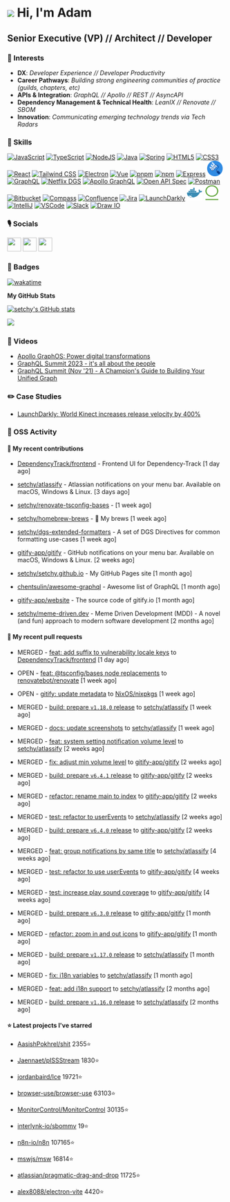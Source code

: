 ![](https://user-images.githubusercontent.com/18350557/176309783-0785949b-9127-417c-8b55-ab5a4333674e.gif) Hi, I'm Adam
============================================================================================================================

Senior Executive (VP) // Architect // Developer
-----------------------------------------------

### 🔭 Interests

- **DX**: *Developer Experience // Developer Productivity*
- **Career Pathways**: *Building strong engineering communities of practice (guilds, chapters, etc)*
- **APIs & Integration**: *GraphQL // Apollo // REST // AsyncAPI*
- **Dependency Management & Technical Health**: *LeanIX // Renovate // SBOM*
- **Innovation**: *Communicating emerging technology trends via Tech Radars*

### 💪 Skills

<p align="left">
  <a href="https://developer.mozilla.org/en-US/docs/Web/JavaScript" target="_blank" rel="noreferrer"><img src="https://raw.githubusercontent.com/danielcranney/readme-generator/main/public/icons/skills/javascript-colored.svg" width="36" height="36" alt="JavaScript" /></a>
  <a href="https://www.typescriptlang.org/" target="_blank" rel="noreferrer"><img src="https://raw.githubusercontent.com/danielcranney/readme-generator/main/public/icons/skills/typescript-colored.svg" width="36" height="36" alt="TypeScript" /></a>
  <a href="https://nodejs.org/en/" target="_blank" rel="noreferrer"><img src="https://raw.githubusercontent.com/danielcranney/readme-generator/main/public/icons/skills/nodejs-colored.svg" width="36" height="36" alt="NodeJS" /></a>
  <a href="https://www.oracle.com/java/" target="_blank" rel="noreferrer"><img src="https://raw.githubusercontent.com/danielcranney/readme-generator/main/public/icons/skills/java-colored.svg" width="36" height="36" alt="Java" /></a>
  <a href="https://spring.io/" target="_blank" rel="noreferrer"><img src="https://cdn.worldvectorlogo.com/logos/spring-3.svg" width="36" height="36" alt="Spring" /></a> 
  <a href="https://developer.mozilla.org/en-US/docs/Glossary/HTML5" target="_blank" rel="noreferrer"><img src="https://raw.githubusercontent.com/danielcranney/readme-generator/main/public/icons/skills/html5-colored.svg" width="36" height="36" alt="HTML5" /></a>
  <a href="https://www.w3.org/TR/CSS/#css" target="_blank" rel="noreferrer"><img src="https://raw.githubusercontent.com/danielcranney/readme-generator/main/public/icons/skills/css3-colored.svg" width="36" height="36" alt="CSS3" /></a>
  <a href="https://react.dev/" target="_blank" rel="noreferrer"><img src="https://cdn.worldvectorlogo.com/logos/react-2.svg" width="36" height="36" alt="React" /></a>
  <a href="https://tailwindcss.com/" target="_blank" rel="noreferrer"><img src="https://cdn.worldvectorlogo.com/logos/tailwind-css-2.svg" width="36" height="36" alt="Tailwind CSS" /></a>
  <a href="https://www.electronjs.org/" target="_blank" rel="noreferrer"><img src="https://cdn.worldvectorlogo.com/logos/electron-1.svg" width="36" height="36" alt="Electron" /></a>
  <a href="https://vuejs.org/" target="_blank" rel="noreferrer"><img src="https://cdn.worldvectorlogo.com/logos/vue-9.svg" width="36" height="36" alt="Vue" /></a>
  <a href="https://pnpm.io/" target="_blank" rel="noreferrer"><img src="https://encrypted-tbn0.gstatic.com/images?q=tbn:ANd9GcSGcwBnoTNg212cvEclMX-_qRw_P-_odFp3aafVal77Hg&s" width="36" height="36" alt="pnpm" /></a>
  <a href="https://www.npmjs.com/" target="_blank" rel="noreferrer"><img src="https://cdn.worldvectorlogo.com/logos/npm-square-red-1.svg" width="36" height="36" alt="npm" /></a>
  <a href="https://expressjs.com/" target="_blank" rel="noreferrer"><img src="https://raw.githubusercontent.com/danielcranney/readme-generator/main/public/icons/skills/express-colored.svg" width="36" height="36" alt="Express" /></a>
  <a href="https://docs.renovatebot.com/" target="_blank" rel="noreferrer"><img src="https://raw.githubusercontent.com/renovatebot/renovate/refs/heads/main/docs/usage/assets/images/logo.png" width="36" height="36" alt="Renovate" /></a>
  <a href="https://graphql.org/" target="_blank" rel="noreferrer"><img src="https://raw.githubusercontent.com/danielcranney/readme-generator/main/public/icons/skills/graphql-colored.svg" width="36" height="36" alt="GraphQL" /></a>
  <a href="https://netflix.github.io/dgs/" target="_blank" rel="noreferrer"><img src="https://raw.githubusercontent.com/Netflix/dgs/main/docs/images/dgs-framework-brand/Icon/dgs-icon--blue.svg" width="36" height="36" alt="Netflix DGS" /></a>
  <a href="https://apollographql.com/" target="_blank" rel="noreferrer"><img src="https://cdn.worldvectorlogo.com/logos/apollo-graphql-compact.svg" width="36" height="36" alt="Apollo GraphQL" /></a>
  <a href="https://swagger.io/specification/" target="_blank" rel="noreferrer"><img src="https://cdn.worldvectorlogo.com/logos/openapi-1.svg" width="36" height="36" alt="Open API Spec" /></a>
  <a href="https://www.postman.com//" target="_blank" rel="noreferrer"><img src="https://cdn.worldvectorlogo.com/logos/postman.svg" width="36" height="36" alt="Postman" /></a>
  <a href="https://www.atlassian.com/software/bitbucket" target="_blank" rel="noreferrer"><img src="https://cdn.worldvectorlogo.com/logos/bitbucket-icon.svg" width="36" height="36" alt="Bitbucket" /></a>
  <a href="https://www.atlassian.com/software/compass" target="_blank" rel="noreferrer"><img src="https://cdn.worldvectorlogo.com/logos/atlassian-compass-1.svg" width="36" height="36" alt="Compass" /></a>
  <a href="https://www.atlassian.com/software/confluence" target="_blank" rel="noreferrer"><img src="https://cdn.worldvectorlogo.com/logos/confluence-1.svg" width="36" height="36" alt="Confluence" /></a>
  <a href="https://www.atlassian.com/software/jira" target="_blank" rel="noreferrer"><img src="https://cdn.worldvectorlogo.com/logos/jira-1.svg" width="36" height="36" alt="Jira" /></a>
  <a href="https://launchdarkly.com/" target="_blank" rel="noreferrer"><img src="https://cdn.worldvectorlogo.com/logos/launchdarkly-2.svg" width="36" height="36" alt="LaunchDarkly" /></a>
  <a href="https://docker.com/" target="_blank" rel="noreferrer"><img src="https://raw.githubusercontent.com/nx211/homer-icons/master/png/docker.png" width="36" height="36" alt="Docker" /></a>
  <a href="https://jfrog.com/artifactory/" target="_blank" rel="noreferrer"><img src="https://raw.githubusercontent.com/nx211/homer-icons/master/png/artifactory.png" width="36" height="36" alt="Artifactory" /></a>
  <a href="https://www.jetbrains.com/idea/" target="_blank" rel="noreferrer"><img src="https://cdn.worldvectorlogo.com/logos/intellij-idea-1.svg" width="36" height="36" alt="IntelliJ" /></a>
  <a href="https://code.visualstudio.com/" target="_blank" rel="noreferrer"><img src="https://cdn.worldvectorlogo.com/logos/visual-studio-code-1.svg" width="36" height="36" alt="VSCode" /></a>
  <a href="https://slack.com/" target="_blank" rel="noreferrer"><img src="https://cdn.worldvectorlogo.com/logos/slack-new-logo.svg" width="36" height="36" alt="Slack" /></a>
  <a href="https://drawio-app.com/" target="_blank" rel="noreferrer"><img src="https://cdn.worldvectorlogo.com/logos/draw-io.svg" width="36" height="36" alt="Draw IO" /></a>
</p>

                      

### 🎙️ Socials
                  
<p align="left">
  <a href="https://www.github.com/setchy" target="_blank" rel="noreferrer"><img src="https://raw.githubusercontent.com/danielcranney/readme-generator/main/public/icons/socials/github.svg" width="32" height="32" /></a>
  <a href="https://www.linkedin.com/in/adamsetch" target="_blank" rel="noreferrer"><img src="https://raw.githubusercontent.com/danielcranney/readme-generator/main/public/icons/socials/linkedin.svg" width="32" height="32" /></a>
  <a href="https://www.twitter.com/setchy87" target="_blank" rel="noreferrer"><img src="https://raw.githubusercontent.com/danielcranney/readme-generator/main/public/icons/socials/twitter.svg" width="32" height="32" /></a>
</p>

### 📛 Badges

[![wakatime](https://wakatime.com/badge/user/2b948ae2-4be1-4020-8a57-7de60b53fe1d.svg)](https://wakatime.com/@2b948ae2-4be1-4020-8a57-7de60b53fe1d)

<b>My GitHub Stats</b>

<a href="http://www.github.com/setchy"><img src="https://github-readme-stats.vercel.app/api?username=setchy&show_icons=true&hide=&count_private=true&title_color=0891b2&text_color=ffffff&icon_color=0891b2&bg_color=1c1917&hide_border=true&show_icons=true" alt="setchy's GitHub stats" /></a>

<a href="http://www.github.com/setchy"><img src="https://github-readme-streak-stats.herokuapp.com/?user=setchy&stroke=ffffff&background=1c1917&ring=0891b2&fire=0891b2&currStreakNum=ffffff&currStreakLabel=0891b2&sideNums=ffffff&sideLabels=ffffff&dates=ffffff&hide_border=true" /></a>

### 📼 Videos

- [Apollo GraphOS: Power digital transformations](https://www.apollographql.com/enterprise?wvideo=4fu2lsjssc)
- [GraphQL Summit 2023 - it's all about the people](https://www.youtube.com/watch?v=090IWEcHbJc)
- [GraphQL Summit (Nov '21) - A Champion's Guide to Building Your Unified Graph](https://www.apollographql.com/events/roundtable/graphql-summit-november-2021/a-champions-guide-to-building-your-unified-graph)

### ✏️ Case Studies

- [LaunchDarkly: World Kinect increases release velocity by 400%](https://launchdarkly.com/case-studies/world-kinect/)

### 🎯 OSS Activity
#### 🚀 My recent contributions



- [DependencyTrack/frontend](https://github.com/DependencyTrack/frontend) - Frontend UI for Dependency-Track [1 day ago]

- [setchy/atlassify](https://github.com/setchy/atlassify) - Atlassian notifications on your menu bar. Available on macOS, Windows &amp; Linux.  [3 days ago]

- [setchy/renovate-tsconfig-bases](https://github.com/setchy/renovate-tsconfig-bases) -  [1 week ago]

- [setchy/homebrew-brews](https://github.com/setchy/homebrew-brews) - 🍻 My brews [1 week ago]

- [setchy/dgs-extended-formatters](https://github.com/setchy/dgs-extended-formatters) - A set of DGS Directives for common formatting use-cases [1 week ago]

- [gitify-app/gitify](https://github.com/gitify-app/gitify) - GitHub notifications on your menu bar. Available on macOS, Windows &amp; Linux. [2 weeks ago]

- [setchy/setchy.github.io](https://github.com/setchy/setchy.github.io) - My GitHub Pages site [1 month ago]

- [chentsulin/awesome-graphql](https://github.com/chentsulin/awesome-graphql) - Awesome list of GraphQL [1 month ago]

- [gitify-app/website](https://github.com/gitify-app/website) - The source code of gitify.io [1 month ago]

- [setchy/meme-driven.dev](https://github.com/setchy/meme-driven.dev) - Meme Driven Development (MDD) - A novel (and fun) approach to modern software development [2 months ago]

#### 🎉 My recent pull requests



- MERGED - [feat: add suffix to vulnerability locale keys](https://github.com/DependencyTrack/frontend/pull/1276) to [DependencyTrack/frontend](https://github.com/DependencyTrack/frontend) [1 day ago]

- OPEN - [feat: @tsconfig/bases node replacements](https://github.com/renovatebot/renovate/pull/36308) to [renovatebot/renovate](https://github.com/renovatebot/renovate) [1 week ago]

- OPEN - [gitify: update metadata](https://github.com/NixOS/nixpkgs/pull/413598) to [NixOS/nixpkgs](https://github.com/NixOS/nixpkgs) [1 week ago]

- MERGED - [build: prepare `v1.18.0` release](https://github.com/setchy/atlassify/pull/1027) to [setchy/atlassify](https://github.com/setchy/atlassify) [1 week ago]

- MERGED - [docs: update screenshots](https://github.com/setchy/atlassify/pull/1026) to [setchy/atlassify](https://github.com/setchy/atlassify) [1 week ago]

- MERGED - [feat: system setting notification volume level](https://github.com/setchy/atlassify/pull/1003) to [setchy/atlassify](https://github.com/setchy/atlassify) [2 weeks ago]

- MERGED - [fix: adjust min volume level](https://github.com/gitify-app/gitify/pull/2033) to [gitify-app/gitify](https://github.com/gitify-app/gitify) [2 weeks ago]

- MERGED - [build: prepare `v6.4.1` release](https://github.com/gitify-app/gitify/pull/2032) to [gitify-app/gitify](https://github.com/gitify-app/gitify) [2 weeks ago]

- MERGED - [refactor: rename main to index](https://github.com/gitify-app/gitify/pull/2031) to [gitify-app/gitify](https://github.com/gitify-app/gitify) [2 weeks ago]

- MERGED - [test: refactor to userEvents](https://github.com/setchy/atlassify/pull/1000) to [setchy/atlassify](https://github.com/setchy/atlassify) [2 weeks ago]

- MERGED - [build: prepare `v6.4.0` release](https://github.com/gitify-app/gitify/pull/2024) to [gitify-app/gitify](https://github.com/gitify-app/gitify) [2 weeks ago]

- MERGED - [feat: group notifications by same title](https://github.com/setchy/atlassify/pull/970) to [setchy/atlassify](https://github.com/setchy/atlassify) [4 weeks ago]

- MERGED - [test: refactor to use userEvents](https://github.com/gitify-app/gitify/pull/2014) to [gitify-app/gitify](https://github.com/gitify-app/gitify) [4 weeks ago]

- MERGED - [test: increase play sound coverage](https://github.com/gitify-app/gitify/pull/2011) to [gitify-app/gitify](https://github.com/gitify-app/gitify) [4 weeks ago]

- MERGED - [build: prepare `v6.3.0` release](https://github.com/gitify-app/gitify/pull/1972) to [gitify-app/gitify](https://github.com/gitify-app/gitify) [1 month ago]

- MERGED - [refactor: zoom in and out icons](https://github.com/gitify-app/gitify/pull/1968) to [gitify-app/gitify](https://github.com/gitify-app/gitify) [1 month ago]

- MERGED - [build: prepare `v1.17.0` release](https://github.com/setchy/atlassify/pull/877) to [setchy/atlassify](https://github.com/setchy/atlassify) [1 month ago]

- MERGED - [fix: i18n variables](https://github.com/setchy/atlassify/pull/872) to [setchy/atlassify](https://github.com/setchy/atlassify) [1 month ago]

- MERGED - [feat: add i18n support](https://github.com/setchy/atlassify/pull/854) to [setchy/atlassify](https://github.com/setchy/atlassify) [2 months ago]

- MERGED - [build: prepare `v1.16.0` release](https://github.com/setchy/atlassify/pull/848) to [setchy/atlassify](https://github.com/setchy/atlassify) [2 months ago]

#### ⭐ Latest projects I've starred



- [AasishPokhrel/shit](https://github.com/AasishPokhrel/shit) 2355⭐

- [Jaennaet/pISSStream](https://github.com/Jaennaet/pISSStream) 1830⭐

- [jordanbaird/Ice](https://github.com/jordanbaird/Ice) 19721⭐

- [browser-use/browser-use](https://github.com/browser-use/browser-use) 63103⭐

- [MonitorControl/MonitorControl](https://github.com/MonitorControl/MonitorControl) 30135⭐

- [interlynk-io/sbommv](https://github.com/interlynk-io/sbommv) 19⭐

- [n8n-io/n8n](https://github.com/n8n-io/n8n) 107165⭐

- [mswjs/msw](https://github.com/mswjs/msw) 16814⭐

- [atlassian/pragmatic-drag-and-drop](https://github.com/atlassian/pragmatic-drag-and-drop) 11725⭐

- [alex8088/electron-vite](https://github.com/alex8088/electron-vite) 4420⭐


